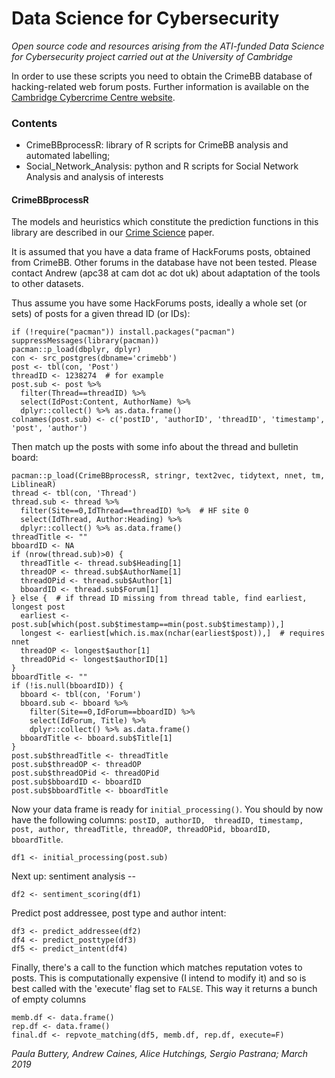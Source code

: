 # Data Science for Cybersecurity
_Open source code and resources arising from the ATI-funded Data Science for Cybersecurity project carried out at the University of Cambridge_

In order to use these scripts you need to obtain the CrimeBB database of hacking-related web forum posts.
Further information is available on the [Cambridge Cybercrime Centre website](https://www.cambridgecybercrime.uk/process.html).

### Contents
* CrimeBBprocessR: library of R scripts for CrimeBB analysis and automated labelling;
* Social_Network_Analysis: python and R scripts for Social Network Analysis and analysis of interests


#### CrimeBBprocessR

The models and heuristics which constitute the prediction functions in this library are described in our [Crime Science](https://crimesciencejournal.biomedcentral.com/articles/10.1186/s40163-018-0094-4) paper. 

It is assumed that you have a data frame of HackForums posts, obtained from CrimeBB. Other forums in the database have not been tested. Please contact Andrew (apc38 at cam dot ac dot uk) about adaptation of the tools to other datasets.

Thus assume you have some HackForums posts, ideally a whole set (or sets) of posts for a given thread ID (or IDs):

```
if (!require("pacman")) install.packages("pacman")
suppressMessages(library(pacman))
pacman::p_load(dbplyr, dplyr)
con <- src_postgres(dbname='crimebb')
post <- tbl(con, 'Post')
threadID <- 1238274  # for example
post.sub <- post %>%
  filter(Thread==threadID) %>%
  select(IdPost:Content, AuthorName) %>%
  dplyr::collect() %>% as.data.frame()
colnames(post.sub) <- c('postID', 'authorID', 'threadID', 'timestamp', 'post', 'author')
```

Then match up the posts with some info about the thread and bulletin board:
```
pacman::p_load(CrimeBBprocessR, stringr, text2vec, tidytext, nnet, tm, LiblineaR)
thread <- tbl(con, 'Thread')
thread.sub <- thread %>%
  filter(Site==0,IdThread==threadID) %>%  # HF site 0
  select(IdThread, Author:Heading) %>%
  dplyr::collect() %>% as.data.frame()
threadTitle <- ""
bboardID <- NA
if (nrow(thread.sub)>0) {
  threadTitle <- thread.sub$Heading[1]
  threadOP <- thread.sub$AuthorName[1]
  threadOPid <- thread.sub$Author[1]
  bboardID <- thread.sub$Forum[1]
} else {  # if thread ID missing from thread table, find earliest, longest post
  earliest <- post.sub[which(post.sub$timestamp==min(post.sub$timestamp)),]
  longest <- earliest[which.is.max(nchar(earliest$post)),]  # requires nnet
  threadOP <- longest$author[1]
  threadOPid <- longest$authorID[1]
}
bboardTitle <- ""
if (!is.null(bboardID)) {
  bboard <- tbl(con, 'Forum')
  bboard.sub <- bboard %>%
    filter(Site==0,IdForum==bboardID) %>%
    select(IdForum, Title) %>%
    dplyr::collect() %>% as.data.frame()
  bboardTitle <- bboard.sub$Title[1]
}
post.sub$threadTitle <- threadTitle
post.sub$threadOP <- threadOP
post.sub$threadOPid <- threadOPid
post.sub$bboardID <- bboardID
post.sub$bboardTitle <- bboardTitle
```

Now your data frame is ready for `initial_processing()`. You should by now have the following columns: `postID, authorID, 
threadID, timestamp, post, author, threadTitle, threadOP, threadOPid, bboardID, bboardTitle`.
```
df1 <- initial_processing(post.sub)
```

Next up: sentiment analysis --
```
df2 <- sentiment_scoring(df1)
```

Predict post addressee, post type and author intent:
```
df3 <- predict_addressee(df2)
df4 <- predict_posttype(df3)
df5 <- predict_intent(df4)
```

Finally, there's a call to the function which matches reputation votes to posts. This is computationally expensive (I intend to modify it) and so is best called with
the 'execute' flag set to `FALSE`. This way it returns a bunch of empty columns
```
memb.df <- data.frame()
rep.df <- data.frame()
final.df <- repvote_matching(df5, memb.df, rep.df, execute=F)
```


_Paula Buttery, Andrew Caines, Alice Hutchings, Sergio Pastrana; March 2019_
